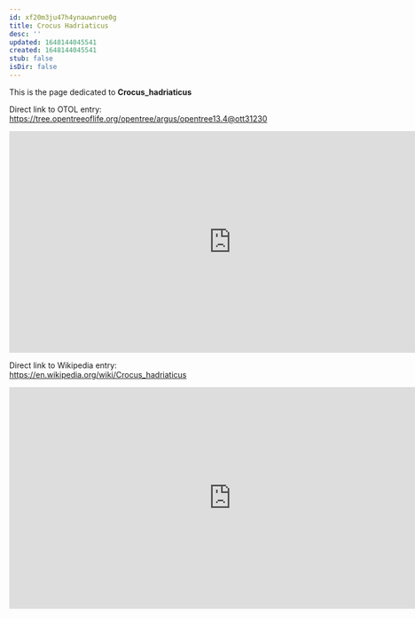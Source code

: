 ```yaml
---
id: xf20m3ju47h4ynauwnrue0g
title: Crocus Hadriaticus
desc: ''
updated: 1648144045541
created: 1648144045541
stub: false
isDir: false
---
```

This is the page dedicated to **Crocus_hadriaticus**


Direct link to OTOL entry: https://tree.opentreeoflife.org/opentree/argus/opentree13.4@ott31230



<html>
    <body>
    <iframe src="https://tree.opentreeoflife.org/opentree/argus/opentree13.4@ott31230"
    width="800" height="400" frameborder="0" allowfullscreen> </iframe>
    </body>
</html>
    


Direct link to Wikipedia entry: https://en.wikipedia.org/wiki/Crocus_hadriaticus



<html>
    <body>
    <iframe src="https://en.wikipedia.org/wiki/Crocus_hadriaticus"
    width="800" height="400" frameborder="0" allowfullscreen> </iframe>
    </body>
</html>
    
